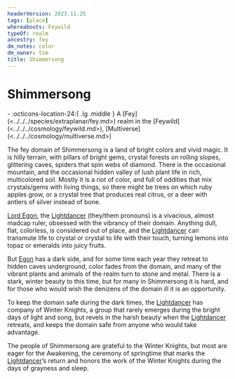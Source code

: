 ```yaml
---
headerVersion: 2023.11.25
tags: [place]
whereabouts: Feywild
typeOf: realm
ancestry: fey
dm_notes: color
dm_owner: tim
title: Shimmersong
---
```

# Shimmersong
<div class="grid cards ext-narrow-margin ext-one-column" markdown>
-    :octicons-location-24:{ .lg .middle } A [Fey](<../../../species/extraplanar/fey.md>) realm in the [Feywild](<../../../cosmology/feywild.md>), [Multiverse](<../../../cosmology/multiverse.md>)  
</div>




The fey domain of Shimmersong is a land of bright colors and vivid magic. It is hilly terrain, with pillars of bright gems, crystal forests on rolling slopes, glittering caves, spiders that spin webs of diamond. There is the occasional mountain, and the occasional hidden valley of lush plant life in rich, multicolored soil. Mostly it is a riot of color, and full of oddities that mix crystals/gems with living things, so there might be trees on which ruby apples grow, or a crystal tree that produces real citrus, or a deer with antlers of silver instead of bone.

[Lord Egon](<../../../people/extraplanar-powers/archfey/lightdancer.md>), the [Lightdancer](<../../../people/extraplanar-powers/archfey/lightdancer.md>) (they/them pronouns) is a vivacious, almost madcap ruler, obsessed with the vibrancy of their domain. Anything dull, flat, colorless, is considered out of place, and the [Lightdancer](<../../../people/extraplanar-powers/archfey/lightdancer.md>) can transmute life to crystal or crystal to life with their touch, turning lemons into topaz or emeralds into juicy fruits. 

But [Egon](<../../../people/extraplanar-powers/archfey/lightdancer.md>) has a dark side, and for some time each year they retreat to hidden caves underground, color fades from the domain, and many of the vibrant plants and animals of the realm turn to stone and metal. There is a stark, winter beauty to this time, but for many in Shimmersong it is hard, and for those who would wish the denizens of the domain ill it is an opportunity. 

To keep the domain safe during the dark times, the [Lightdancer](<../../../people/extraplanar-powers/archfey/lightdancer.md>) has company of Winter Knights, a group that rarely emerges during the bright days of light and song, but revels in the harsh beauty when the [Lightdancer](<../../../people/extraplanar-powers/archfey/lightdancer.md>) retreats, and keeps the domain safe from anyone who would take advantage.

The people of Shimmersong are grateful to the Winter Knights, but most are eager for the Awakening, the ceremony of springtime that marks the [Lightdancer](<../../../people/extraplanar-powers/archfey/lightdancer.md>)’s return and honors the work of the Winter Knights during the days of grayness and sleep.

